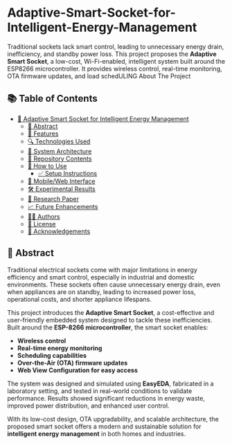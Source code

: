 # Adaptive-Smart-Socket-for-Intelligent-Energy-Management
Traditional sockets lack smart control, leading to unnecessary energy drain, inefficiency, and standby power loss. This project proposes the **Adaptive Smart Socket**, a low-cost, Wi-Fi-enabled, intelligent system built around the ESP8266 microcontroller. It provides wireless control, real-time monitoring, OTA firmware updates, and load schedULING
About The Project
## 📚 Table of Contents

- [🔌 Adaptive Smart Socket for Intelligent Energy Management](#-adaptive-smart-socket-for-intelligent-energy-management)
  - [📄 Abstract](#-abstract)
  - [🔧 Features](#-features)
  - [🔍 Technologies Used](#-technologies-used)
  - [🧠 System Architecture](#-system-architecture)
  - [📂 Repository Contents](#-repository-contents)
  - [🚀 How to Use](#-how-to-use)
    - [✅ Setup Instructions](#-setup-instructions)
  - [📱 Mobile/Web Interface](#-mobileweb-interface)
  - [🛠️ Experimental Results](#-experimental-results)
  - [🧪 Research Paper](#-research-paper)
  - [📈 Future Enhancements](#-future-enhancements)
  - [👨‍💻 Authors](#-authors)
  - [📜 License](#-license)
  - [🙌 Acknowledgements](#-acknowledgements)
## 📄 Abstract

Traditional electrical sockets come with major limitations in energy efficiency and smart control, especially in industrial and domestic environments. These sockets often cause unnecessary energy drain, even when appliances are on standby, leading to increased power loss, operational costs, and shorter appliance lifespans.

This project introduces the **Adaptive Smart Socket**, a cost-effective and user-friendly embedded system designed to tackle these inefficiencies. Built around the **ESP-8266 microcontroller**, the smart socket enables:

- **Wireless control**
- **Real-time energy monitoring**
- **Scheduling capabilities**
- **Over-the-Air (OTA) firmware updates**
- **Web View Configuration for easy access**

The system was designed and simulated using **EasyEDA**, fabricated in a laboratory setting, and tested in real-world conditions to validate performance. Results showed significant reductions in energy waste, improved power distribution, and enhanced user control.

With its low-cost design, OTA upgradability, and scalable architecture, the proposed smart socket offers a modern and sustainable solution for **intelligent energy management** in both homes and industries.
